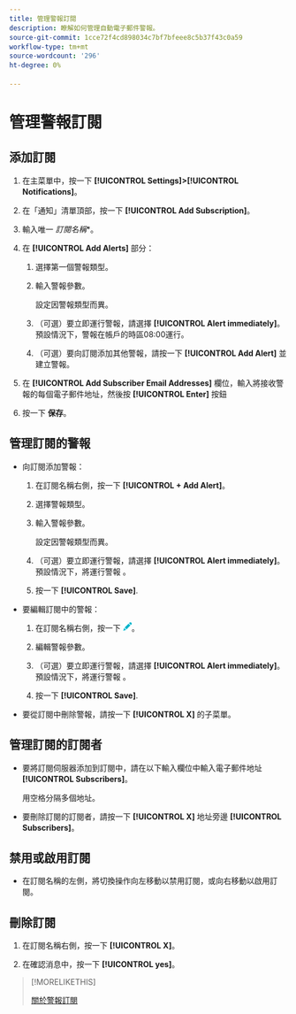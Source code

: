 ```yaml
---
title: 管理警報訂閱
description: 瞭解如何管理自動電子郵件警報。
source-git-commit: 1cce72f4cd898034c7bf7bfeee8c5b37f43c0a59
workflow-type: tm+mt
source-wordcount: '296'
ht-degree: 0%

---
```


# 管理警報訂閱

## 添加訂閱

1. 在主菜單中，按一下 **[!UICONTROL Settings]>[!UICONTROL Notifications]**。

1. 在「通知」清單頂部，按一下 **[!UICONTROL Add Subscription]**。

1. 輸入唯一 *訂閱名稱**。

1. 在 **[!UICONTROL Add Alerts]** 部分：

   1. 選擇第一個警報類型。

   1. 輸入警報參數。

      設定因警報類型而異。

   1. （可選）要立即運行警報，請選擇 **[!UICONTROL Alert immediately]**。 預設情況下，警報在帳戶的時區08:00運行。

   1. （可選）要向訂閱添加其他警報，請按一下 **[!UICONTROL Add Alert]** 並建立警報。

1. 在 **[!UICONTROL Add Subscriber Email Addresses]** 欄位，輸入將接收警報的每個電子郵件地址，然後按 **[!UICONTROL Enter]** 按鈕

1. 按一下 **保存**。

## 管理訂閱的警報

* 向訂閱添加警報：

   1. 在訂閱名稱右側，按一下 **[!UICONTROL + Add Alert]**。

   1. 選擇警報類型。

   1. 輸入警報參數。

      設定因警報類型而異。

   1. （可選）要立即運行警報，請選擇 **[!UICONTROL Alert immediately]**。 預設情況下，將運行警報 <!-- at what time? -->。

   1. 按一下 **[!UICONTROL Save]**.

* 要編輯訂閱中的警報：

   1. 在訂閱名稱右側，按一下 ![編輯](/help/dsp/assets/edit.png)。

   1. 編輯警報參數。

   1. （可選）要立即運行警報，請選擇 **[!UICONTROL Alert immediately]**。 預設情況下，將運行警報 <!-- at what time? -->。

   1. 按一下 **[!UICONTROL Save]**.

* 要從訂閱中刪除警報，請按一下 **[!UICONTROL X]** 的子菜單。

## 管理訂閱的訂閱者

* 要將訂閱伺服器添加到訂閱中，請在以下輸入欄位中輸入電子郵件地址 **[!UICONTROL Subscribers]**。

   用空格分隔多個地址。

* 要刪除訂閱的訂閱者，請按一下 **[!UICONTROL X]** 地址旁邊 **[!UICONTROL Subscribers]**。

## 禁用或啟用訂閱

* 在訂閱名稱的左側，將切換操作向左移動以禁用訂閱，或向右移動以啟用訂閱。

## 刪除訂閱

1. 在訂閱名稱右側，按一下 **[!UICONTROL X]**。

1. 在確認消息中，按一下 **[!UICONTROL yes]**。

>[!MORELIKETHIS]
>
>[關於警報訂閱](alerts-about.md)
